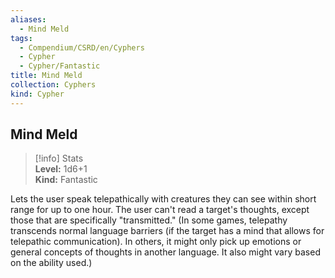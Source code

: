 ```yaml
---
aliases:
  - Mind Meld
tags:
  - Compendium/CSRD/en/Cyphers
  - Cypher
  - Cypher/Fantastic
title: Mind Meld
collection: Cyphers
kind: Cypher
---
```

## Mind Meld  
>[!info] Stats  
> **Level:** 1d6+1  
> **Kind:** Fantastic
  
Lets the user speak telepathically with creatures they can see within short range for up to one hour. The user can't read a target's thoughts, except those that are specifically "transmitted." (In some games, telepathy transcends normal language barriers (if the target has a mind that allows for telepathic communication). In others, it might only pick up emotions or general concepts of thoughts in another language. It also might vary based on the ability used.)